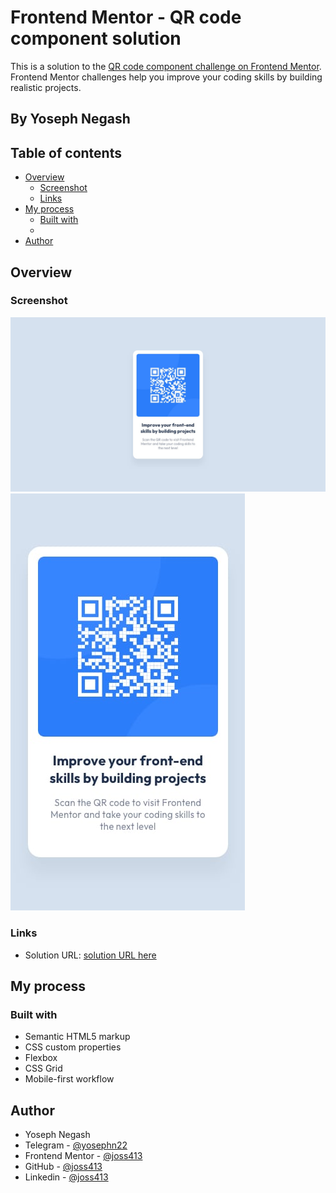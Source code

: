 # Frontend Mentor - QR code component solution

This is a solution to the [QR code component challenge on Frontend Mentor](https://www.frontendmentor.io/challenges/qr-code-component-iux_sIO_H). Frontend Mentor challenges help you improve your coding skills by building realistic projects. 

## By Yoseph Negash

## Table of contents

- [Overview](#overview)
  - [Screenshot](#screenshot)
  - [Links](#links)
- [My process](#my-process)
  - [Built with](#built-with)
  -
- [Author](#author)




## Overview

### Screenshot

![screenshot](./design/desktop-design.jpg)
![screenshot](./design/mobile-design.jpg)


### Links

- Solution URL: [solution URL here]()


## My process

### Built with

- Semantic HTML5 markup
- CSS custom properties
- Flexbox
- CSS Grid
- Mobile-first workflow






## Author
- Yoseph Negash
- Telegram - [@yosephn22](https://t.me/yosephn22)
- Frontend Mentor - [@joss413](https://www.frontendmentor.io/profile/joss413)
- GitHub - [@joss413](https://github.com/joss413)
- Linkedin - [@joss413](https://www.linkedin.com/in/yoseph-negash-8573b6251)
